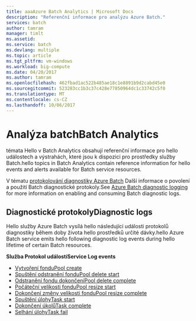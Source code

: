 ```yaml
---
title: aaaAzure Batch Analytics | Microsoft Docs
description: "Referenční informace pro analýzu Azure Batch."
services: batch
author: tamram
manager: timlt
ms.assetid: 
ms.service: batch
ms.devlang: multiple
ms.topic: article
ms.tgt_pltfrm: vm-windows
ms.workload: big-compute
ms.date: 04/20/2017
ms.author: tamram
ms.openlocfilehash: 462fbad1ac522b485ae18c1e8891b9d2cabd45e0
ms.sourcegitcommit: 523283cc1b3c37c428e77850964dc1c33742c5f0
ms.translationtype: MT
ms.contentlocale: cs-CZ
ms.lasthandoff: 10/06/2017
---
```

# <a name="batch-analytics"></a><span data-ttu-id="e3a69-103">Analýza batch</span><span class="sxs-lookup"><span data-stu-id="e3a69-103">Batch Analytics</span></span>
<span data-ttu-id="e3a69-104">témata Hello v Batch Analytics obsahují referenční informace pro hello událostech a výstrahách, které jsou k dispozici pro prostředky služby Batch.</span><span class="sxs-lookup"><span data-stu-id="e3a69-104">hello topics in Batch Analytics contain reference information for hello events and alerts available for Batch service resources.</span></span>

<span data-ttu-id="e3a69-105">V tématu [protokolování diagnostiky Azure Batch](https://azure.microsoft.com/documentation/articles/batch-diagnostics/) Další informace o povolení a použití Batch diagnostické protokoly.</span><span class="sxs-lookup"><span data-stu-id="e3a69-105">See [Azure Batch diagnostic logging](https://azure.microsoft.com/documentation/articles/batch-diagnostics/) for more information on enabling and consuming Batch diagnostic logs.</span></span>

## <a name="diagnostic-logs"></a><span data-ttu-id="e3a69-106">Diagnostické protokoly</span><span class="sxs-lookup"><span data-stu-id="e3a69-106">Diagnostic logs</span></span>

<span data-ttu-id="e3a69-107">Hello služby Azure Batch vysílá hello následující události protokolů diagnostiky během doby života hello prostředků určité dávky.</span><span class="sxs-lookup"><span data-stu-id="e3a69-107">hello Azure Batch service emits hello following diagnostic log events during hello lifetime of certain Batch resources.</span></span>

<span data-ttu-id="e3a69-108">**Služba Protokol událostí**</span><span class="sxs-lookup"><span data-stu-id="e3a69-108">**Service Log events**</span></span>
* [<span data-ttu-id="e3a69-109">Vytvoření fondu</span><span class="sxs-lookup"><span data-stu-id="e3a69-109">Pool create</span></span>](batch-pool-create-event.md)
* [<span data-ttu-id="e3a69-110">Spuštění odstranění fondu</span><span class="sxs-lookup"><span data-stu-id="e3a69-110">Pool delete start</span></span>](batch-pool-delete-start-event.md)
* [<span data-ttu-id="e3a69-111">Odstranění fondu dokončení</span><span class="sxs-lookup"><span data-stu-id="e3a69-111">Pool delete complete</span></span>](batch-pool-delete-complete-event.md)
* [<span data-ttu-id="e3a69-112">Počáteční velikosti fondu</span><span class="sxs-lookup"><span data-stu-id="e3a69-112">Pool resize start</span></span>](batch-pool-resize-start-event.md)
* [<span data-ttu-id="e3a69-113">Dokončení změny velikosti fondu</span><span class="sxs-lookup"><span data-stu-id="e3a69-113">Pool resize complete</span></span>](batch-pool-resize-complete-event.md)
* [<span data-ttu-id="e3a69-114">Spuštění úlohy</span><span class="sxs-lookup"><span data-stu-id="e3a69-114">Task start</span></span>](batch-task-start-event.md)
* [<span data-ttu-id="e3a69-115">Dokončení úkolů</span><span class="sxs-lookup"><span data-stu-id="e3a69-115">Task complete</span></span>](batch-task-complete-event.md)
* [<span data-ttu-id="e3a69-116">Selhání úlohy</span><span class="sxs-lookup"><span data-stu-id="e3a69-116">Task fail</span></span>](batch-task-fail-event.md)